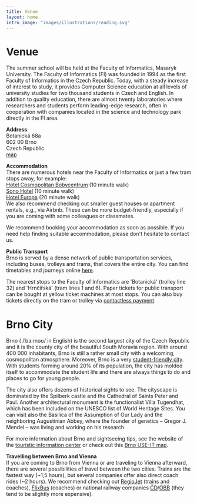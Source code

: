```yaml
---
title: Venue
layout: home
intro_image: "images/illustrations/reading.svg"
---
```


# Venue

The summer school will be held at the Faculty of Informatics, Masaryk University. The Faculty of Informatics (FI) was founded in 1994 as the first Faculty of Informatics in the Czech Republic. Today, with a steady increase of interest to study, it provides Computer Science education at all levels of university studies for two thousand students in Czech and English. In addition to quality education, there are almost twenty laboratories where researchers and students perform leading-edge research, often in cooperation with companies located in the science and technology park directly in the FI area.

**Address**<br/>
Botanická 68a <br/>
602 00 Brno <br/>
Czech Republic <br/>
[map](https://goo.gl/maps/pWXUjfhVeTku7cbN9)


**Accommodation**<br/>
There are numerous hotels near the Faculty of Informatics or just a few tram stops away, for example: <br/>
[Hotel Cosmopolitan Bobycentrum](https://www.hotelcosmopolitan.cz/) (10 minute walk)<br/>
[Sono Hotel](https://www.hotel-brno-sono.cz/en/) (10 minute walk)<br/>
[Hotel Europa](http://www.hoteleuropa.cz/cs/) (20 minute walk)<br/>
We also recommend checking out smaller guest houses or apartment rentals, e.g., via Airbnb. These can be more budget-friendly, especially if you are coming with some colleagues or classmates.

We recommend booking your accommodation as soon as possible. If you need help finding suitable accommodation, please don't hesitate to contact us.

**Public Transport**<br/>
Brno is served by a dense network of public transportation services, including buses, trolleys and trams, that covers the entire city. You can find timetables and journeys online [here](http://idsjmk.idos.cz/brno/spojeni/).

The nearest stops to the Faculty of Informatics are 'Botanická' (trolley line 32) and 'Hrnčířská' (tram lines 1 and 6). Paper tickets for public transport can be bought at yellow ticket machines at most stops. You can also buy tickets directly on the tram or trolley via [contactless payment](https://pipniajed.cz/en.html).


# Brno City

Brno ( /ˈbɜːrnoʊ/ in English) is the second largest city of the Czech Republic and it is the county city of the beautiful South Moravia region. With around 400 000 inhabitants, Brno is still a rather small city with a welcoming, cosmopolitan atmosphere. Moreover, Brno is a very [student-friendly city](https://www.em.muni.cz/en/student/11992-10-reasons-why-brno-is-the-best-city-for-students). With students forming around 20% of its population, the city has molded itself to accommodate the student life and there are always things to do and places to go for young people.  

The city also offers dozens of historical sights to see. The cityscape is dominated by the Špilberk castle and the Cathedral of Saints Peter and Paul. Another architectural monument is the functionalist Villa Tugendhat, which has been included on the UNESCO list of World Heritage Sites. You can visit also the Basilica of the Assumption of Our Lady and the neighboring Augustinian Abbey, where the founder of genetics – Gregor J. Mendel – was living and working on his research.

For more information about Brno and sightseeing tips, see the website of the [touristic information center](https://www.gotobrno.cz/en/) or check out this [Brno USE-IT map](https://www.use-it.travel/cities/detail/brno/).

**Travelling between Brno and Vienna**<br/>
If you are coming to Brno from Vienna or are traveling to Vienna afterward, there are several possibilities of travel between the two cities. Trains are the fastest way (~1,5 hours), but several companies offer also direct coach rides (~2 hours). We recommend checking out [RegioJet](https://regiojet.cz/) (trains and coaches), [FlixBus](https://global.flixbus.com/) (coaches) or national railway companies [ČD](https://www.cd.cz/en/default.htm)/[ÖBB](https://www.oebb.at/en/) (they tend to be slightly more expensive). 

